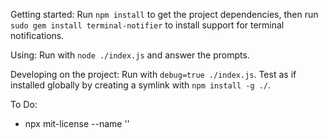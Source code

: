 Getting started:
Run `npm install` to get the project dependencies, then run `sudo gem install terminal-notifier` to install support for terminal notifications.

Using:
Run with `node ./index.js` and answer the prompts.

Developing on the project:
Run with `debug=true ./index.js`. Test as if installed globally by creating a symlink with `npm install -g ./`.

To Do:
- npx mit-license --name ''
